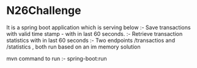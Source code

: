 # N26Challenge

It is a spring boot application which is serving below
	:- Save transactions with valid time stamp - with in last 60 seconds. 
	:- Retrieve transaction statistics with in last 60 seconds 
	:- Two endpoints /transactios and /statistics , both run based on an im memory solution

mvn command to run :-   spring-boot:run
